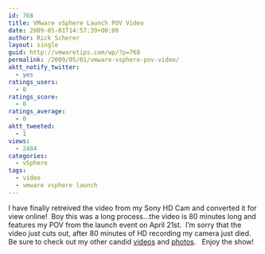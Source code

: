 ```yaml
---
id: 768
title: VMware vSphere Launch POV Video
date: 2009-05-01T14:57:39+00:00
author: Rick Scherer
layout: single
guid: http://vmwaretips.com/wp/?p=768
permalink: /2009/05/01/vmware-vsphere-pov-video/
aktt_notify_twitter:
  - yes
ratings_users:
  - 0
ratings_score:
  - 0
ratings_average:
  - 0
aktt_tweeted:
  - 1
views:
  - 2484
categories:
  - vSphere
tags:
  - video
  - vmware vsphere launch
---
```

I have finally retreived the video from my Sony HD Cam and converted it for view online!  Boy this was a long process&#8230;the video is 80 minutes long and features my POV from the launch event on April 21st.  I&#8217;m sorry that the video just cuts out, after 80 minutes of HD recording my camera just died. Be sure to check out my other candid [videos](http://vmwaretips.com/wp/2009/04/21/vmware-vsphere-launch/) and [photos](http://vmwaretips.com/wp/2009/04/28/photos-from-vsphere-launch/).   Enjoy the show!